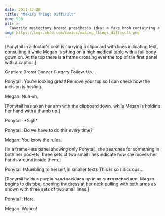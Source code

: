 ```yaml
---
date: 2011-12-28
title: "Making Things Difficult"
num: 996
alt: >-
  Favorite mastectomy breast prosthesis idea: a fake boob containing a spare rechargable battery, accessed via a nipple USB port. Complete with a ring of LED charge indicators in the areola!
img: https://imgs.xkcd.com/comics/making_things_difficult.png
---
```

[Ponytail in a doctor's coat is carrying a clipboard with lines indicating text, consulting it while Megan is sitting on a high medical table with a full body gown on. At the top there is a frame crossing over the top of the first panel with a caption:]

Caption: Breast Cancer Surgery Follow-Up...

Ponytail: You're looking great! Remove your top so I can check how the incision is healing.

Megan: Nuh-uh.

[Ponytail has taken her arm with the clipboard down, while Megan is holding her hand with a thumb up.]

Ponytail: \*Sigh\*

Ponytail: Do we have to do this *every* time?

Megan: You know the rules.

[In a frame-less panel showing only Ponytail, she searches for something in both her pockets, three sets of two small lines indicate how she moves her hands around inside them.]

Ponytail (Mumbling to herself, in smaller text): This is so ridiculous...

[Ponytail holds a purple bead necklace up in an outstretched arm. Megan begins to disrobe, opening the dress at her neck pulling with both arms as shown with three sets of two small lines.]

Ponytail: Here.

Megan: Woooo!